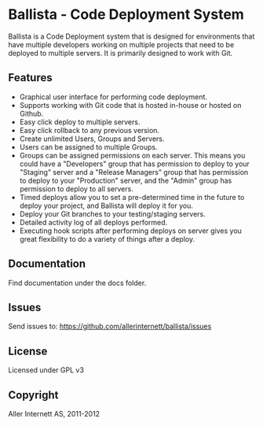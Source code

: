 Ballista - Code Deployment System
=================================

Ballista is a Code Deployment system that is designed for environments that have multiple developers working on multiple projects that need to be deployed to multiple servers. It is primarily designed to work with Git.

Features
--------
- Graphical user interface for performing code deployment.
- Supports working with Git code that is hosted in-house or hosted on Github.
- Easy click deploy to multiple servers.
- Easy click rollback to any previous version.
- Create unlimited Users, Groups and Servers.
- Users can be assigned to multiple Groups.
- Groups can be assigned permissions on each server. This means you could have 
  a "Developers" group that has permission to deploy to your "Staging" server 
  and a "Release Managers" group that has permission to deploy to your "Production" 
  server, and the "Admin" group has permission to deploy to all servers.
- Timed deploys allow you to set a pre-determined time in the future to deploy your 
  project, and Ballista will deploy it for you.
- Deploy your Git branches to your testing/staging servers. 
- Detailed activity log of all deploys performed.
- Executing hook scripts after performing deploys on server gives you great 
  flexibility to do a variety of things after a deploy.

Documentation
-------------
Find documentation under the docs folder.

Issues
------
Send issues to:
https://github.com/allerinternett/ballista/issues

License
-------
Licensed under GPL v3

Copyright
---------
Aller Internett AS, 2011-2012

